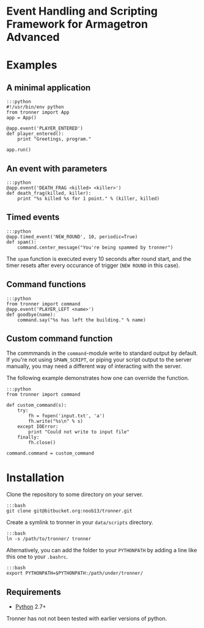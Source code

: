 
Event Handling and Scripting Framework for Armagetron Advanced
==============================================================

# Examples
## A minimal application
    :::python
    #!/usr/bin/env python
    from tronner import App
    app = App()

    @app.event('PLAYER_ENTERED')
    def player_entered():
        print "Greetings, program."

    app.run()

## An event with parameters
    :::python
    @app.event('DEATH_FRAG <killed> <killer>')
    def death_frag(killed, killer):
        print "%s killed %s for 1 point." % (killer, killed)

## Timed events
    :::python
    @app.timed_event('NEW_ROUND', 10, periodic=True)
    def spam():
        command.center_message("You're being spammed by tronner")

The `spam` function is executed every 10 seconds after round start, and the timer resets after every occurance of trigger (`NEW ROUND` in this case).

## Command functions
    :::python
    from tronner import command
    @app.event('PLAYER_LEFT <name>')
    def goodbye(name):
        command.say("%s has left the building." % name)

## Custom command function
The commmands in the `command`-module write to standard output by default. If you're not using `SPAWN_SCRIPT`, or piping your script output to the server manually, you may need a different way of interacting with the server.

The following example demonstrates how one can override the function.
    
    :::python
    from tronner import command

    def custom_command(s):
        try:
            fh = fopen('input.txt', 'a')
            fh.write("%s\n" % s)
        except IOError:
            print "Could not write to input file"
        finally:
            fh.close()

    command.command = custom_command

# Installation
Clone the repository to some directory on your server.

    :::bash
    git clone git@bitbucket.org:noob13/tronner.git

Create a symlink to tronner in your `data/scripts` directory.

    :::bash
    ln -s /path/to/tronner/ tronner

Alternatively, you can add the folder to your `PYTHONPATH` by adding a line like this one to your `.bashrc`.

    :::bash
    export PYTHONPATH=$PYTHONPATH:/path/under/tronner/

## Requirements

- [Python](http://python.org) 2.7+

Tronner has not not been tested with earlier versions of python.

